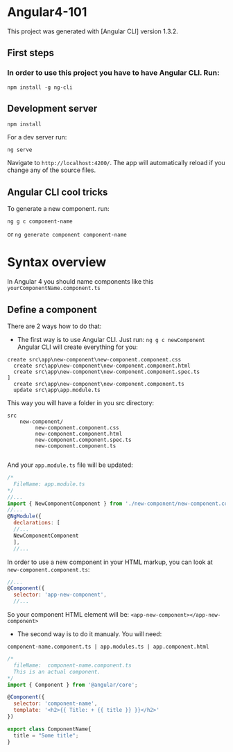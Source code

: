 # Angular4-101

This project was generated with [Angular CLI] version 1.3.2.

## First steps

### In order to use this project you have to have Angular CLI. Run:

```
npm install -g ng-cli
```

## Development server

```
npm install
```
For a dev server run: 
```
ng serve
```
Navigate to `http://localhost:4200/`. The app will automatically reload if you change any of the source files.


## Angular CLI cool tricks

To generate a new component. run:
```
ng g c component-name
```
or `ng generate component component-name` 

# Syntax overview
In Angular 4 you should name components like this
`yourComponentName.component.ts`

## Define a component
There are 2 ways how to do that:
* The first way is to use Angular CLI. Just run: `ng g c newComponent`
Angular CLI will create everything for you:
```
create src\app\new-component\new-component.component.css
  create src\app\new-component\new-component.component.html
  create src\app\new-component\new-component.component.spec.ts                                     ]
  create src\app\new-component\new-component.component.ts
  update src\app\app.module.ts
```
This way you will have a folder in you src directory:

```
src
    new-component/
         new-component.component.css
         new-component.component.html
         new-component.component.spec.ts 
         new-component.component.ts
         
```

And your `app.module.ts` file will be updated:
```js
/*
  FileName: app.module.ts
*/
//...
import { NewComponentComponent } from './new-component/new-component.component';
//...
@NgModule({
  declarations: [
  //...
  NewComponentComponent
  ],
  //...
```
In order to use a new component in your HTML markup, you can look at ` new-component.component.ts`:
```js
//...
@Component({
  selector: 'app-new-component',
  //...
```
So your component HTML element will be: `<app-new-component></app-new-component>`
* The second way is to do it manualy. You will need:
```
component-name.component.ts | app.modules.ts | app.component.html  
```

```js
/*
  fileName:  component-name.component.ts
  This is an actual component.
*/
import { Component } from '@angular/core';

@Component({
  selector: 'component-name',
  template: '<h2>{{ Title: + {{ title }} }}</h2>'
})

export class ComponentName{
  title = "Some title";
}
```
